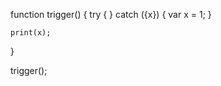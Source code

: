 
function trigger() {
    try {
    } catch ({x}) {
        var x = 1;
    }

    print(x);
}

trigger();

